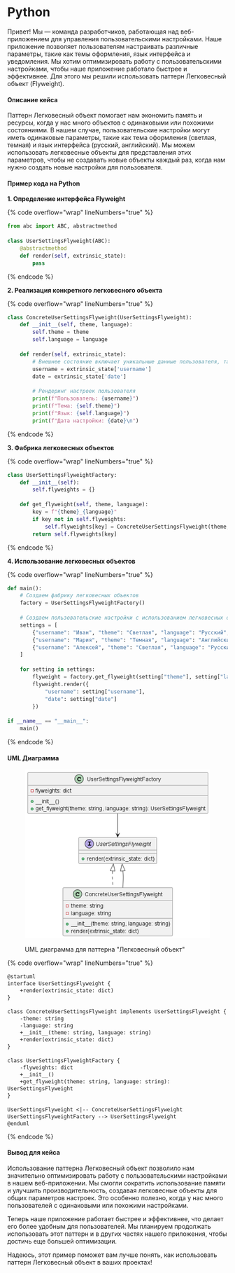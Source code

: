 # Python

Привет! Мы — команда разработчиков, работающая над веб-приложением для управления пользовательскими настройками. Наше приложение позволяет пользователям настраивать различные параметры, такие как темы оформления, язык интерфейса и уведомления. Мы хотим оптимизировать работу с пользовательскими настройками, чтобы наше приложение работало быстрее и эффективнее. Для этого мы решили использовать паттерн Легковесный объект (Flyweight).

#### Описание кейса

Паттерн Легковесный объект помогает нам экономить память и ресурсы, когда у нас много объектов с одинаковыми или похожими состояниями. В нашем случае, пользовательские настройки могут иметь одинаковые параметры, такие как тема оформления (светлая, темная) и язык интерфейса (русский, английский). Мы можем использовать легковесные объекты для представления этих параметров, чтобы не создавать новые объекты каждый раз, когда нам нужно создать новые настройки для пользователя.

#### Пример кода на Python

**1. Определение интерфейса Flyweight**

{% code overflow="wrap" lineNumbers="true" %}
```python
from abc import ABC, abstractmethod

class UserSettingsFlyweight(ABC):
    @abstractmethod
    def render(self, extrinsic_state):
        pass
```
{% endcode %}

**2. Реализация конкретного легковесного объекта**

{% code overflow="wrap" lineNumbers="true" %}
```python
class ConcreteUserSettingsFlyweight(UserSettingsFlyweight):
    def __init__(self, theme, language):
        self.theme = theme
        self.language = language

    def render(self, extrinsic_state):
        # Внешнее состояние включает уникальные данные пользователя, такие как имя пользователя и дата настройки
        username = extrinsic_state['username']
        date = extrinsic_state['date']

        # Рендеринг настроек пользователя
        print(f"Пользователь: {username}")
        print(f"Тема: {self.theme}")
        print(f"Язык: {self.language}")
        print(f"Дата настройки: {date}\n")
```
{% endcode %}

**3. Фабрика легковесных объектов**

{% code overflow="wrap" lineNumbers="true" %}
```python
class UserSettingsFlyweightFactory:
    def __init__(self):
        self.flyweights = {}

    def get_flyweight(self, theme, language):
        key = f"{theme}_{language}"
        if key not in self.flyweights:
            self.flyweights[key] = ConcreteUserSettingsFlyweight(theme, language)
        return self.flyweights[key]
```
{% endcode %}

**4. Использование легковесных объектов**

{% code overflow="wrap" lineNumbers="true" %}
```python
def main():
    # Создаем фабрику легковесных объектов
    factory = UserSettingsFlyweightFactory()

    # Создаем пользовательские настройки с использованием легковесных объектов
    settings = [
        {"username": "Иван", "theme": "Светлая", "language": "Русский", "date": "2023-10-01"},
        {"username": "Мария", "theme": "Темная", "language": "Английский", "date": "2023-10-05"},
        {"username": "Алексей", "theme": "Светлая", "language": "Русский", "date": "2023-10-03"}
    ]

    for setting in settings:
        flyweight = factory.get_flyweight(setting["theme"], setting["language"])
        flyweight.render({
            "username": setting["username"],
            "date": setting["date"]
        })

if __name__ == "__main__":
    main()
```
{% endcode %}

#### UML Диаграмма

<figure><img src="../../../../../.gitbook/assets/image (73).png" alt=""><figcaption><p>UML диаграмма для паттерна "Легковесный объект"</p></figcaption></figure>

{% code overflow="wrap" lineNumbers="true" %}
```plant-uml
@startuml
interface UserSettingsFlyweight {
    +render(extrinsic_state: dict)
}

class ConcreteUserSettingsFlyweight implements UserSettingsFlyweight {
    -theme: string
    -language: string
    +__init__(theme: string, language: string)
    +render(extrinsic_state: dict)
}

class UserSettingsFlyweightFactory {
    -flyweights: dict
    +__init__()
    +get_flyweight(theme: string, language: string): UserSettingsFlyweight
}

UserSettingsFlyweight <|-- ConcreteUserSettingsFlyweight
UserSettingsFlyweightFactory --> UserSettingsFlyweight
@enduml
```
{% endcode %}

#### Вывод для кейса

Использование паттерна Легковесный объект позволило нам значительно оптимизировать работу с пользовательскими настройками в нашем веб-приложении. Мы смогли сократить использование памяти и улучшить производительность, создавая легковесные объекты для общих параметров настроек. Это особенно полезно, когда у нас много пользователей с одинаковыми или похожими настройками.

Теперь наше приложение работает быстрее и эффективнее, что делает его более удобным для пользователей. Мы планируем продолжать использовать этот паттерн и в других частях нашего приложения, чтобы достичь еще большей оптимизации.

Надеюсь, этот пример поможет вам лучше понять, как использовать паттерн Легковесный объект в ваших проектах!
